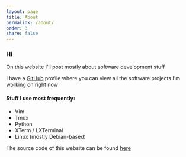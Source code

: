 ```yaml
---
layout: page
title: About
permalink: /about/
order: 3
share: false
---
```


<p><h3>Hi</h3>On this website I'll post mostly about software development stuff</p>
<p>I have a <a href="https://github.com/gk438">GitHub</a> profile where you can view all the software projects I'm working on right now</p>

<h4>Stuff I use most frequently:</h4>
<ul>
    <li>Vim</li>
    <li>Tmux</li>
    <li>Python</li>
    <li>XTerm / LXTerminal</li>
    <li>Linux (mostly Debian-based)</li>
</ul>


<p>The source code of this website can be found <a href="https://github.com/gk438/gk438.github.io">here</a></p>
